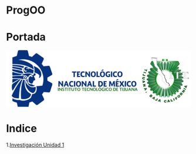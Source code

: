 # ProgOO
# Portada
![](./ParadigmaOO/img/TecNM-ITT-sgc-2018-color-scaled-e1646127126124-1536x469.jpg )
# Indice
1.[Investigación Unidad 1](./ParadigmaOO/ar.md)
